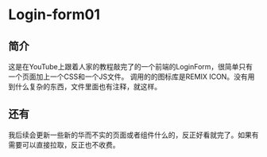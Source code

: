 # Login-form01
## 简介
这是在YouTube上跟着人家的教程敲完了的一个前端的LoginForm，很简单只有一个页面加上一个CSS和一个JS文件。
调用的的图标库是REMIX ICON。没有用到什么复杂的东西，文件里面也有注释，就这样。
## 还有
我后续会更新一些新的华而不实的页面或者组件什么的，反正好看就完了。如果有需要可以直接拉取，反正也不收费。